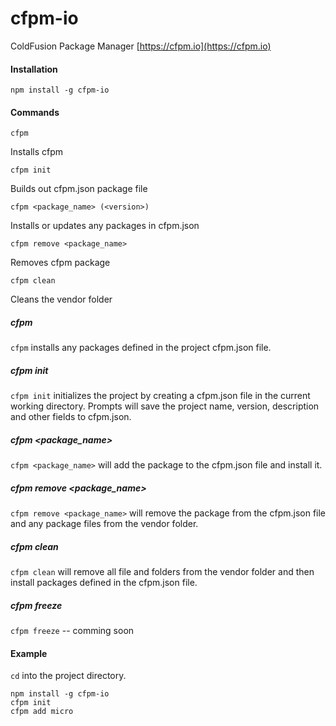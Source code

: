 # cfpm-io

ColdFusion Package Manager [https://cfpm.io](https://cfpm.io)

#### Installation

    npm install -g cfpm-io

#### Commands

	cfpm
Installs cfpm

	cfpm init
Builds out cfpm.json package file

	cfpm <package_name> (<version>)
Installs or updates any packages in cfpm.json

	cfpm remove <package_name>
Removes cfpm package

	cfpm clean
Cleans the vendor folder

##### cfpm

`cfpm` installs any packages defined in the project cfpm.json file.

##### cfpm init

`cfpm init` initializes the project by creating a cfpm.json file in the current working directory. Prompts will save the project name, version, description and other fields to cfpm.json.

##### cfpm <package_name>

`cfpm <package_name>` will add the package to the cfpm.json file and install it.

##### cfpm remove <package_name>

`cfpm remove <package_name>` will remove the package from the cfpm.json file and any package files from the vendor folder.

##### cfpm clean

`cfpm clean` will remove all file and folders from the vendor folder and then install packages defined in the cfpm.json file.

##### cfpm freeze

`cfpm freeze` -- comming soon

#### Example

`cd` into the project directory.

	npm install -g cfpm-io
	cfpm init
	cfpm add micro

